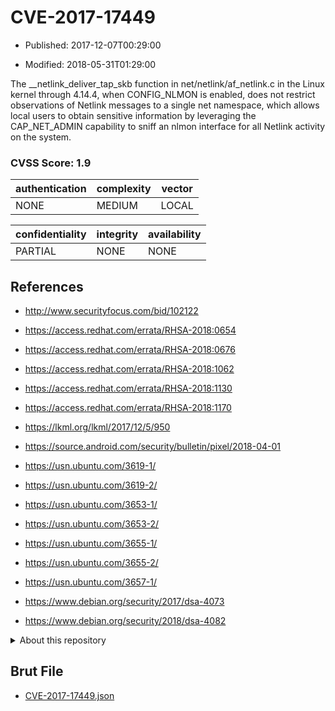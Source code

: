 # CVE-2017-17449

- Published: 2017-12-07T00:29:00

- Modified: 2018-05-31T01:29:00

The __netlink_deliver_tap_skb function in net/netlink/af_netlink.c in the Linux kernel through 4.14.4, when CONFIG_NLMON is enabled, does not restrict observations of Netlink messages to a single net namespace, which allows local users to obtain sensitive information by leveraging the CAP_NET_ADMIN capability to sniff an nlmon interface for all Netlink activity on the system.

### CVSS Score: **1.9**

| authentication | complexity | vector |
| --- | --- | --- |
| NONE | MEDIUM | LOCAL |

| confidentiality | integrity | availability |
| --- | --- | --- |
| PARTIAL | NONE | NONE |

## References

* http://www.securityfocus.com/bid/102122

* https://access.redhat.com/errata/RHSA-2018:0654

* https://access.redhat.com/errata/RHSA-2018:0676

* https://access.redhat.com/errata/RHSA-2018:1062

* https://access.redhat.com/errata/RHSA-2018:1130

* https://access.redhat.com/errata/RHSA-2018:1170

* https://lkml.org/lkml/2017/12/5/950

* https://source.android.com/security/bulletin/pixel/2018-04-01

* https://usn.ubuntu.com/3619-1/

* https://usn.ubuntu.com/3619-2/

* https://usn.ubuntu.com/3653-1/

* https://usn.ubuntu.com/3653-2/

* https://usn.ubuntu.com/3655-1/

* https://usn.ubuntu.com/3655-2/

* https://usn.ubuntu.com/3657-1/

* https://www.debian.org/security/2017/dsa-4073

* https://www.debian.org/security/2018/dsa-4082

<details>
<summary>About this repository</summary> 

  This repository is part of the project [Live Hack CVE](https://github.com/Live-Hack-CVE). Main website can be found [www.live-hack.org](https://www.live-hack.org) 
  
  Made by [Sn0wAlice](https://github.com/Sn0wAlice) for the people that care about security and need to have a feed of the latest CVEs. Hope you enjoy it, don't forget to star the repo and follow me on [Twitter](https://twitter.com/Sn0wAlice) and [Github](https://github.com/Sn0wAlice). And that is my [personnal website](https://www.alice-snow.me/)

  - [Home Page](https://github.com/Live-Hack-CVE)
  - [Framework](https://github.com/Live-Hack-CVE/cve-framework)
  - [CVE database](https://github.com/Live-Hack-CVE/full_database)
  - [Changelog](https://github.com/Live-Hack-CVE/Changelog)
</details>

## Brut File

* [CVE-2017-17449.json](https://raw.githubusercontent.com/Live-Hack-CVE/full_database/main/cves/2017/CVE-2017-17449.json)


